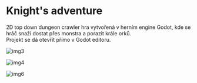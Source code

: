 # Knight's adventure
2D top down dungeon crawler hra vytvořená v herním engine Godot, kde se hráč snaží dostat přes monstra a porazit krále orků.  
Projekt se dá otevřít přímo v Godot editoru.

![img3](https://user-images.githubusercontent.com/93346591/157076650-5000d083-ba27-4052-b043-a0d5bc9947eb.png)  
  
![img4](https://user-images.githubusercontent.com/93346591/157076687-5abfa75a-2bbe-4001-86b4-59c6ea2a57dc.png)  
  
![img6](https://user-images.githubusercontent.com/93346591/157076713-b15d2b19-b5b8-4d04-881c-d153273e7252.png)  
  
